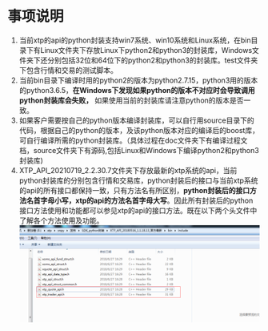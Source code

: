 # 事项说明

1. 当前xtp的api的python封装支持win7系统、win10系统和Linux系统，在bin目录下有Linux文件夹下存放Linux下python2和python3的封装库，Windows文件夹下还分别包括32位和64位下的python2和python3的封装库。test文件夹下包含行情和交易的测试脚本。
2. 当前bin目录下编译时用的python2的版本为python2.7.15，python3用的版本的python3.6.5，**在Windows下发现如果python的版本不对应时会导致调用python封装库会失败，** 如果使用当前的封装库请注意python的版本是否一致。
3. 如果客户需要按自己的python版本编译封装库，可以自行用source目录下的代码，根据自己的python的版本，及该python版本对应的编译后的boost库，可自行编译所需的python封装库。（具体过程在doc文件夹下有编译过程文档，source文件夹下有源码,包括Linux和Windows下编译python2和python3封装库)
4. XTP_API_20210719_2.2.30.7文件夹下存放最新的xtp系统的api，当前python封装库的分别包含行情和交易库，python封装后的接口与当前xtp系统的api的所有接口都保持一致，只有方法名有所区别，**python封装后的接口方法名首字母小写，xtp的api的方法名首字母大写**。因此所有封装后的python接口方法使用和功能都可以参见xtp的api的接口方法。既在以下两个头文件中了解各个方法使用及功能。
    ![](./EFFAE370-1E99-490B-9F2E-CCB0946DFBD9.png )